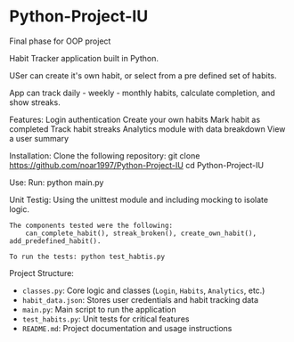 # Python-Project-IU
Final phase for OOP project

Habit Tracker application built in Python. 

USer can create it's own habit, or select from a pre defined set of habits.

App can track daily - weekly - monthly habits, calculate completion, and show streaks. 

Features:
    Login authentication
    Create your own habits
    Mark habit as completed
    Track habit streaks
    Analytics module with data breakdown
    View a user summary

Installation:
    Clone the following repository:
        git clone https://github.com/noar1997/Python-Project-IU
        cd Python-Project-IU

Use:
    Run: python main.py

Unit Testig:
    Using the unittest module and including mocking to isolate logic.

    The components tested were the following:
        can_complete_habit(), streak_broken(), create_own_habit(), add_predefined_habit().
    
    To run the tests: python test_habtis.py



Project Structure:

- `classes.py`: Core logic and classes (`Login`, `Habits`, `Analytics`, etc.)
- `habit_data.json`: Stores user credentials and habit tracking data
- `main.py`: Main script to run the application
- `test_habits.py`: Unit tests for critical features
- `README.md`: Project documentation and usage instructions
